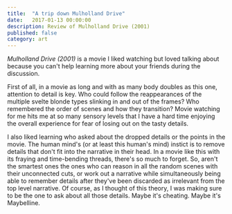 ```yaml
---
title:  "A trip down Mulholland Drive"
date:   2017-01-13 00:00:00
description: Review of Mulholland Drive (2001)
published: false
category: art
---
```


*Mulholland Drive (2001)* is a movie I liked watching but loved talking about because you can't help learning more about your friends during the discussion. 

First of all, in a movie as long and with as many body doubles as this one, attention to detail is key. Who could follow the reappearances of the multiple svelte blonde types slinking in and out of the frames? Who remembered the order of scenes and how they transition? Movie watching for me hits me at so many sensory levels that I have a hard time enjoying the overall experience for fear of losing out on the tasty details.

I also liked learning who asked about the dropped details or the points in the movie. The human mind's (or at least this human's mind) instict is to remove details that don't fit into the narrative in their head. In a movie like this with its fraying and time-bending threads, there's so much to forget. So, aren't the smartest ones the ones who can reason in all the random scenes with their unconnected cuts, or work out a narrative while simultaneously being able to remember details after they've been discarded as irrelevant from the top level narrative. Of course, as I thought of this theory, I was making sure to be the one to ask about all those details. Maybe it's cheating. Maybe it's Maybelline. 
